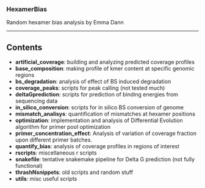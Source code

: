### HexamerBias
Random hexamer bias analysis by Emma Dann
***
## Contents
* __artificial_coverage__: building and analyzing predicted coverage profiles
* __base_composition__: making profile of kmer content at specific genomic regions
* __bs_degradation__: analysis of effect of BS induced degradation
* __coverage_peaks__: scripts for peak calling (not tested much)
* __deltaGprediction__: scripts for prediction of binding energies from sequencing data
* __in_silico_conversion__: scripts for in silico BS conversion of genome
* __mismatch_analisys__: quantification of mismatches at hexamer positions
* __optimization__: implementation and analysis of Differential Evolution algorithm for primer pool optimization
* __primer_concentration_effect__: Analysis of variation of coverage fraction upon different primer batches.
* __quantify_bias__: analysis of coverage profiles in regions of interest
* __rscripts__: miscellaneous r scripts
* __snakefile__: tentative snakemake pipeline for Delta G prediction (not fully functional)
* __thrashNsnippets__: old scripts and random stuff
* __utils__: misc useful scripts
